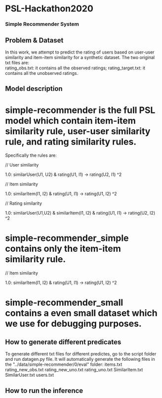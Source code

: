 # PSL-Hackathon2020

### Simple Recommender System

## Problem & Dataset

In this work, we attempt to predict the rating of users based on user-user similarity and item-item similarity for a synthetic dataset. The two original txt files are:  
rating_obs.txt: it contains all the observed ratings;
rating_target.txt: it contains all the unobserved ratings.




## Model description
# simple-recommender is the full PSL model which contain item-item similarity rule, user-user similarity rule, and rating similarity rules.
Specifically the rules are:

// User similarity

1.0: similarUser(U1, U2) & rating(U1, I1) ->  rating(U2, I1) ^2

// Item similarity 

1.0: similarItem(I1, I2)  & rating(U1, I1) ->  rating(U1, I2) ^2

// Rating similarity 

1.0: similarUser(U1,U2) & similarItem(I1, I2) & rating(U1, I1) ->  rating(U2, I2) ^2


# simple-recommender_simple contains only the item-item similarity rule.

// Item similarity 

1.0: similarItem(I1, I2)  & rating(U1, I1) ->  rating(U1, I2) ^2


# simple-recommender_small contains a even small dataset which we use for debugging purposes.

## How to generate different predicates
To generate different txt files for different predictes, go to the script folder and run datagen.py file. It will automatically generate the following files in the "../data/simple-recommender/0/eval" folder:
items.txt
rating_new_obs.txt
rating_new_uno.txt
rating_uno.txt
SimilarItem.txt
SimilarUser.txt
users.txt


## How to run the inference



